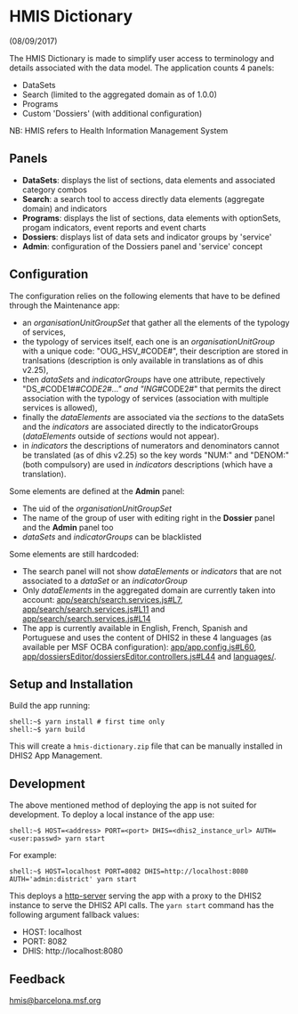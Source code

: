 # HMIS Dictionary
(08/09/2017)

The HMIS Dictionary is made to simplify user access to terminology and details associated with the data model. The application counts 4 panels:
- DataSets
- Search (limited to the aggregated domain as of 1.0.0)
- Programs
- Custom 'Dossiers' (with additional configuration)

NB: HMIS refers to Health Information Management System

## Panels

- **DataSets**: displays the list of sections, data elements and associated category combos
- **Search**: a search tool to access directly data elements (aggregate domain) and indicators
- **Programs**: displays the list of sections, data elements with optionSets, progam indicators, event reports and event charts
- **Dossiers**: displays list of data sets and indicator groups by 'service'
- **Admin**: configuration of the Dossiers panel and 'service' concept

## Configuration

The configuration relies on the following elements that have to be defined through the Maintenance app:
- an *organisationUnitGroupSet* that gather all the elements of the typology of services,
- the typology of services itself, each one is an *organisationUnitGroup* with a unique code: "OUG_HSV_#CODE#", their description are stored in tranlsations (description is only available in translations as of dhis v2.25),
- then *dataSets* and *indicatorGroups* have one attribute, repectively "DS_#CODE1#_#CODE2#..." and "ING_#CODE2#" that permits the direct association with the typology of services (association with multiple services is allowed),
- finally the *dataElements* are associated via the *sections* to the dataSets and the *indicators* are associated directly to the indicatorGroups (*dataElements* outside of *sections* would not appear).
- in *indicators* the descriptions of numerators and denominators cannot be translated (as of dhis v2.25) so the key words "NUM:" and "DENOM:" (both compulsory) are used in *indicators* descriptions (which have a translation).

Some elements are defined at the **Admin** panel:
- The uid of the *organisationUnitGroupSet*
- The name of the group of user with editing right in the **Dossier** panel and the **Admin** panel too
- *dataSets* and *indicatorGroups* can be blacklisted

Some elements are still hardcoded:
- The search panel will not show *dataElements* or *indicators* that are not associated to a *dataSet* or an *indicatorGroup*
- Only *dataElements* in the aggregated domain are currently taken into account: [app/search/search.services.js#L7](https://github.com/msf-ocba/HMIS_Dictionary/blob/master/app/search/search.services.js#L7), [app/search/search.services.js#L11](https://github.com/msf-ocba/HMIS_Dictionary/blob/master/app/search/search.services.js#L11) and [app/search/search.services.js#L14](https://github.com/msf-ocba/HMIS_Dictionary/blob/master/app/search/search.services.js#L14)
- The app is currently available in English, French, Spanish and Portuguese and uses the content of DHIS2 in these 4 languages (as available per MSF OCBA configuration): [app/app.config.js#L60](https://github.com/msf-ocba/HMIS_Dictionary/blob/master/app/app.config.js#L60), [app/dossiersEditor/dossiersEditor.controllers.js#L44](https://github.com/msf-ocba/HMIS_Dictionary/blob/master/app/dossiersEditor/dossiersEditor.controllers.js#L44) and [languages/](https://github.com/msf-ocba/HMIS_Dictionary/tree/master/languages).

## Setup and Installation

Build the app running:

```console
shell:~$ yarn install # first time only
shell:~$ yarn build
```
This will create a `hmis-dictionary.zip` file that can be manually installed in DHIS2 App Management.

## Development

The above mentioned method of deploying the app is not suited for development. To deploy a local instance of the app use:
```console
shell:~$ HOST=<address> PORT=<port> DHIS=<dhis2_instance_url> AUTH=<user:passwd> yarn start
```
For example:
```console
shell:~$ HOST=localhost PORT=8082 DHIS=http://localhost:8080 AUTH='admin:district' yarn start
```

This deploys a [http-server](https://github.com/http-party/http-server) serving the app with a proxy to the DHIS2 instance to serve the DHIS2 API calls.
The `yarn start` command has the following argument fallback values:
- HOST: localhost
- PORT: 8082
- DHIS: http://localhost:8080

## Feedback

hmis@barcelona.msf.org
